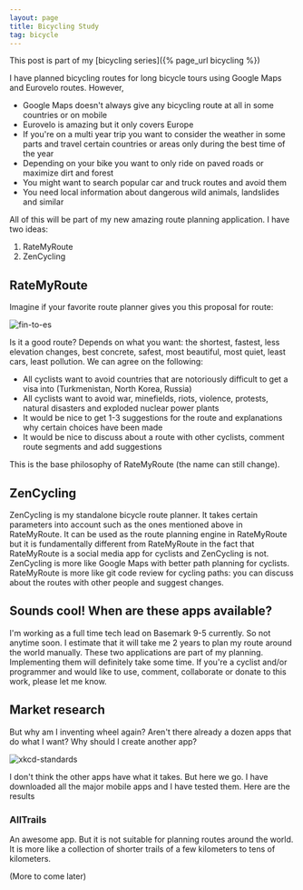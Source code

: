 ```yaml
---
layout: page
title: Bicycling Study
tag: bicycle
---
```


This post is part of my [bicycling series]({% page_url bicycling %})

I have planned bicycling routes for long bicycle tours using Google Maps and Eurovelo routes.
However,
- Google Maps doesn't always give any bicycling route at all in some countries or on mobile
- Eurovelo is amazing but it only covers Europe
- If you're on a multi year trip you want to consider the weather in some parts and travel certain countries or areas only during the best time of the year
- Depending on your bike you want to only ride on paved roads or maximize dirt and forest
- You might want to search popular car and truck routes and avoid them
- You need local information about dangerous wild animals, landslides and similar

All of this will be part of my new amazing route planning application. I have two ideas:

1. RateMyRoute
2. ZenCycling

## RateMyRoute

Imagine if your favorite route planner gives you this proposal for route:

![fin-to-es]({{site.baseurl}}/assets/fin-to-es.jpg)

Is it a good route?
Depends on what you want: the shortest, fastest, less elevation changes, best concrete, safest, most beautiful, most quiet, least cars, least pollution.
We can agree on the following:
- All cyclists want to avoid countries that are notoriously difficult to get a visa into (Turkmenistan, North Korea, Russia)
- All cyclists want to avoid war, minefields, riots, violence, protests, natural disasters and exploded nuclear power plants
- It would be nice to get 1-3 suggestions for the route and explanations why certain choices have been made
- It would be nice to discuss about a route with other cyclists, comment route segments and add suggestions

This is the base philosophy of RateMyRoute (the name can still change).

## ZenCycling

ZenCycling is my standalone bicycle route planner. It takes certain parameters into account such as the ones mentioned above in RateMyRoute.
It can be used as the route planning engine in RateMyRoute but it is fundamentally different from RateMyRoute in the fact that RateMyRoute is a social media app for cyclists and ZenCycling is not.
ZenCycling is more like Google Maps with better path planning for cyclists.
RateMyRoute is more like git code review for cycling paths: you can discuss about the routes with other people and suggest changes.

## Sounds cool! When are these apps available?

I'm working as a full time tech lead on Basemark 9-5 currently. So not anytime soon. I estimate that it will take me 2 years to plan my route around the world manually. These two applications are part of my planning. Implementing them will definitely take some time.
If you're a cyclist and/or programmer and would like to use, comment, collaborate or donate to this work, please let me know.

## Market research

But why am I inventing wheel again? Aren't there already a dozen apps that do what I want? Why should I create another app?

![xkcd-standards](https://imgs.xkcd.com/comics/standards.png)

I don't think the other apps have what it takes. But here we go. I have downloaded all the major mobile apps and I have tested them. Here are the results

### AllTrails

An awesome app. But it is not suitable for planning routes around the world. It is more like a collection of shorter trails of a few kilometers to tens of kilometers.

(More to come later)